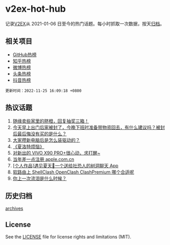 # v2ex-hot-hub

 记录[V2EX](https://www.v2ex.com/)从 2021-01-06 日至今的热门话题。每小时抓取一次数据，按天[归档](archives)。
 
 ## 相关项目

- [GitHub热榜](https://github.com/snaildev/github-hot-hub)
- [知乎热榜](https://github.com/snaildev/zhihu-hot-hub)
- [微博热榜](https://github.com/snaildev/weibo-hot-hub)
- [头条热榜](https://github.com/snaildev/toutiao-hot-hub)
- [抖音热榜](https://github.com/snaildev/douyin-hot-hub)


 `更新时间：2022-11-25 16:09:18 +0800`

## 热议话题

1. [随缘卖些家里的脐橙，回复抽奖三箱！](https://www.v2ex.com/t/897658)
1. [今天早上出门后家被封了，今晚下班时准备带物资回去，有什么建议吗？被封后最后悔没有买的是什么？](https://www.v2ex.com/t/897775)
1. [大家攒新电脑后是怎么装驱动的？](https://www.v2ex.com/t/897632)
1. [《夏洛特烦恼》](https://www.v2ex.com/t/897789)
1. [对新出的 VIVO X90 PRO+很心动，求打醒~](https://www.v2ex.com/t/897776)
1. [当年差一点注册 apple.com.cn](https://www.v2ex.com/t/897770)
1. [[个人作品]遇见夏天🔆一个送给社恐人的树洞聊天 App](https://www.v2ex.com/t/897771)
1. [软路由上 ShellClash OpenClash ClashPremium 哪个合适呢](https://www.v2ex.com/t/897759)
1. [你上一次流泪是什么时候？](https://www.v2ex.com/t/897718)

## 历史归档

[archives](archives)

## License

See the [LICENSE](LICENSE) file for license rights and limitations (MIT).
